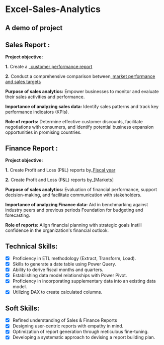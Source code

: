 # Excel-Sales-Analytics
## A demo of project

## Sales Report :

**Project objective:** 

**1.** Create a _[customer performance report](https://github.com/khushbuyagik/Excel-Sales-Analytics/blob/main/Customer%20Performance%20Report.pdf)

**2.** Conduct a comprehensive comparison between_[market performance and sales targets](https://github.com/khushbuyagik/Excel-Sales-Analytics/blob/main/Market%20Performance%20vs%20Target%20Report.pdf)

**Purpose of sales analytics:** Empower businesses to monitor and evaluate their sales activities and performance.

**Importance of analyzing sales data:** Identify sales patterns and track key performance indicators (KPIs).

**Role of reports:** Determine effective customer discounts, facilitate negotiations with consumers, and identify potential business expansion opportunities in promising countries.


## Finance Report :

**Project objective:** 

**1.** Create Profit and Loss (P&L) reports by_[Fiscal year](https://github.com/khushbuyagik/Excel-Sales-Analytics/blob/main/P%26L%20Statement%20by%20Fiscal%20Year.pdf)

 **2.** Create Profit and Loss (P&L) reports by_[Markets]

**Purpose of sales analytics:** Evaluation of financial performance, support decision-making, and facilitate communication with stakeholders.

**Importance of analyzing Finance data:** Aid in benchmarking against industry peers and previous periods Foundation for budgeting and forecasting.

**Role of reports:** Align financial planning with strategic goals Instill confidence in the organization's financial outlook.


## Technical Skills:
- [x]	Proficiency in ETL methodology (Extract, Transform, Load).
- [x]	Skills to generate a date table using Power Query.
- [x]	Ability to derive fiscal months and quarters.
- [x]	Establishing data model relationships with Power Pivot.
- [x]	Proficiency in incorporating supplementary data into an existing data model.
- [x]	Utilizing DAX to create calculated columns.

## Soft Skills:
- [x]	Refined understanding of Sales & Finance Reports
- [x]	Designing user-centric reports with empathy in mind.
- [x]	Optimization of report generation through meticulous fine-tuning.
- [x]	Developing a systematic approach to devising a report building plan.
